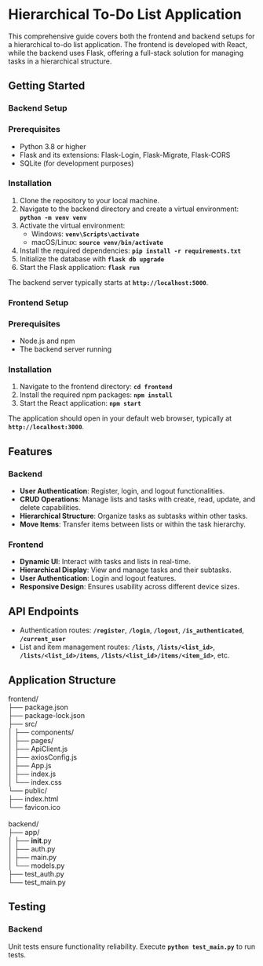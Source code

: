 # **Hierarchical To-Do List Application**

This comprehensive guide covers both the frontend and backend setups for a hierarchical to-do list application. The frontend is developed with React, while the backend uses Flask, offering a full-stack solution for managing tasks in a hierarchical structure.

## **Getting Started**

### **Backend Setup**

### Prerequisites

- Python 3.8 or higher
- Flask and its extensions: Flask-Login, Flask-Migrate, Flask-CORS
- SQLite (for development purposes)

### Installation

1. Clone the repository to your local machine.
2. Navigate to the backend directory and create a virtual environment: **`python -m venv venv`**
3. Activate the virtual environment:
    - Windows: **`venv\Scripts\activate`**
    - macOS/Linux: **`source venv/bin/activate`**
4. Install the required dependencies: **`pip install -r requirements.txt`**
5. Initialize the database with **`flask db upgrade`**
6. Start the Flask application: **`flask run`**

The backend server typically starts at **`http://localhost:5000`**.

### **Frontend Setup**

### Prerequisites

- Node.js and npm
- The backend server running

### Installation

1. Navigate to the frontend directory: **`cd frontend`**  
2. Install the required npm packages: **`npm install`**
3. Start the React application: **`npm start`**

The application should open in your default web browser, typically at **`http://localhost:3000`**.

## **Features**

### **Backend**

- **User Authentication**: Register, login, and logout functionalities.
- **CRUD Operations**: Manage lists and tasks with create, read, update, and delete capabilities.
- **Hierarchical Structure**: Organize tasks as subtasks within other tasks.
- **Move Items**: Transfer items between lists or within the task hierarchy.

### **Frontend**

- **Dynamic UI**: Interact with tasks and lists in real-time.
- **Hierarchical Display**: View and manage tasks and their subtasks.
- **User Authentication**: Login and logout features.
- **Responsive Design**: Ensures usability across different device sizes.

## **API Endpoints**

- Authentication routes: **`/register`**, **`/login`**, **`/logout`**, **`/is_authenticated`**, **`/current_user`**
- List and item management routes: **`/lists`**, **`/lists/<list_id>`**, **`/lists/<list_id>/items`**, **`/lists/<list_id>/items/<item_id>`**, etc.

## **Application Structure**

frontend/\
├── package.json\
├── package-lock.json\
├── src/\
│   ├── components/\
│   ├── pages/\
│   ├── ApiClient.js\
│   ├── axiosConfig.js\
│   ├── App.js\
│   ├── index.js\
│   └── index.css\
└── public/\
    ├── index.html\
    └── favicon.ico\
\
backend/\
├── app/\
│   ├── __init__.py\
│   ├── auth.py\
│   ├── main.py\
│   └── models.py\
├── test_auth.py\
└── test_main.py


## **Testing**

### **Backend**

Unit tests ensure functionality reliability. Execute **`python test_main.py`** to run tests.